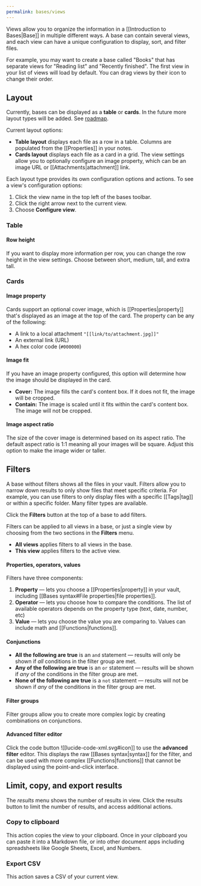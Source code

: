```yaml
---
permalink: bases/views
---
```

Views allow you to organize the information in a [[Introduction to Bases|Base]] in multiple different ways. A base can contain several views, and each view can have a unique configuration to display, sort, and filter files.

For example, you may want to create a base called "Books" that has separate views for "Reading list" and "Recently finished". The first view in your list of views will load by default. You can drag views by their icon to change their order.

## Layout

Currently, bases can be displayed as a **table** or **cards**. In the future more layout types will be added. See [roadmap](https://obsidian.md/roadmap/).

Current layout options:

- **Table layout** displays each file as a row in a table. Columns are populated from the [[Properties]] in your notes.
- **Cards layout** displays each file as a card in a grid. The view settings allow you to optionally configure an image property, which can be an image URL or [[Attachments|attachment]] link.

Each layout type provides its own configuration options and actions. To see a view's configuration options:

1. Click the view name in the top left of the bases toolbar.
2. Click the right arrow next to the current view.
3. Choose **Configure view**.

### Table

#### Row height

If you want to display more information per row, you can change the row height in the view settings. Choose between short, medium, tall, and extra tall.

### Cards

#### Image property

Cards support an optional cover image, which is [[Properties|property]] that's displayed as an image at the top of the card. The property can be any of the following:

- A link to a local attachment `"[[link/to/attachment.jpg]]"`
- An external link (URL)
- A hex color code (`#000000`)

#### Image fit

If you have an image property configured, this option will determine how the image should be displayed in the card.

- **Cover:** The image fills the card's content box. If it does not fit, the image will be cropped.
- **Contain:** The image is scaled until it fits within the card's content box. The image will not be cropped.

#### Image aspect ratio

The size of the cover image is determined based on its aspect ratio. The default aspect ratio is 1:1 meaning all your images will be square. Adjust this option to make the image wider or taller.

## Filters

A base without filters shows all the files in your vault. Filters allow you to narrow down results to only show files that meet specific criteria. For example, you can use filters to only display files with a specific [[Tags|tag]] or within a specific folder. Many filter types are available.

Click the **Filters** button at the top of a base to add filters.

Filters can be applied to all views in a base, or just a single view by choosing from the two sections in the **Filters** menu.

- **All views** applies filters to all views in the base.
- **This view** applies filters to the active view.

#### Properties, operators, values

Filters have three components:

1. **Property** — lets you choose a [[Properties|property]] in your vault, including [[Bases syntax#File properties|file properties]].
2. **Operator** — lets you choose how to compare the conditions. The list of available operators depends on the property type (text, date, number, etc) 
3. **Value** — lets you choose the value you are comparing to. Values can include math and [[Functions|functions]].

#### Conjunctions

- **All the following are true** is an `and` statement — results will only be shown if *all* conditions in the filter group are met.
- **Any of the following are true** is an `or` statement — results will be shown if *any* of the conditions in the filter group are met.
- **None of the following are true** is a `not` statement — results will not be shown if *any* of the conditions in the filter group are met.

#### Filter groups

Filter groups allow you to create more complex logic by creating combinations on conjunctions.

#### Advanced filter editor

Click the code button ![[lucide-code-xml.svg#icon]] to use the **advanced filter** editor. This displays the raw [[Bases syntax|syntax]] for the filter, and can be used with more complex [[Functions|functions]] that cannot be displayed using the point-and-click interface.

## Limit, copy, and export results

The *results* menu shows the number of results in view. Click the results button to limit the number of results, and access additional actions.

### Copy to clipboard

This action copies the view to your clipboard. Once in your clipboard you can paste it into a Markdown file, or into other document apps including spreadsheets like Google Sheets, Excel, and Numbers.

### Export CSV

This action saves a CSV of your current view.